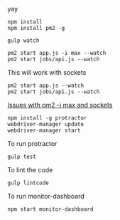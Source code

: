 yay

```
npm install
npm install pm2 -g
```


```
gulp watch
```


```
pm2 start app.js -i max --watch
pm2 start jobs/api.js --watch
```

This will work with sockets

```
pm2 start app.js --watch
pm2 start jobs/api.js --watch
```

[Issues with pm2 -i max and sockets](https://github.com/Unitech/PM2/issues/637)


```
npm install -g protractor
webdriver-manager update
webdriver-manager start
```

To run protractor

```
gulp test
```


To lint the code

```
gulp lintcode
```


To run monitor-dashboard

```
npm start monitor-dashboard
```